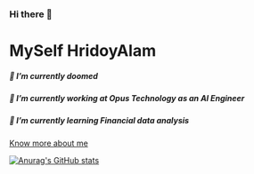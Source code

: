 ### Hi there 👋
# MySelf HridoyAlam
##### 🌱 I’m currently doomed
##### 🔭 I’m currently working at Opus Technology as an AI Engineer
##### 🌱 I’m currently learning Financial data analysis
[Know more about me](https://hridoyalam.github.io/Portfoilio_html_css_javascripte/)
<!--
**HridoyAlam/HridoyAlam** is a ✨ _special_ ✨ repository because its `README.md` (this file) appears on your GitHub profile.

Here are some ideas to get you started:
### 🔭 I’m currently working at Opus Technology as an AI Engineer
### 🌱 I’m currently learning Financial data analysis
- 👯 I’m looking to collaborate on ...
- 🤔 I’m looking for help with ...
- 💬 Ask me about ...
- 📫 How to reach me: ...
- 😄 Pronouns: ...
- ⚡ Fun fact: ...
-->
[![Anurag's GitHub stats](https://github-readme-stats.vercel.app/api?username=HridoyAlam)](https://github.com/anuraghazra/github-readme-stats)
